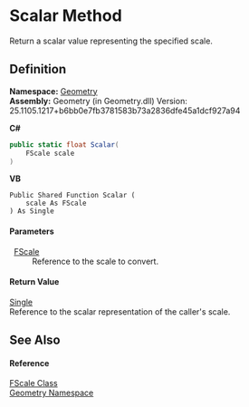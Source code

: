 # Scalar Method


Return a scalar value representing the specified scale.



## Definition
**Namespace:** <a href="eb409b48-e279-bdb4-daf3-3196b72d55a2.md">Geometry</a>  
**Assembly:** Geometry (in Geometry.dll) Version: 25.1105.1217+b6bb0e7fb3781583b73a2836dfe45a1dcf927a94

**C#**
``` C#
public static float Scalar(
	FScale scale
)
```
**VB**
``` VB
Public Shared Function Scalar ( 
	scale As FScale
) As Single
```



#### Parameters
<dl><dt>  <a href="8751e565-0ebe-e38a-1423-a8beec9293ee.md">FScale</a></dt><dd>Reference to the scale to convert.</dd></dl>

#### Return Value
<a href="https://learn.microsoft.com/dotnet/api/system.single" target="_blank" rel="noopener noreferrer">Single</a>  
Reference to the scalar representation of the caller's scale.

## See Also


#### Reference
<a href="8751e565-0ebe-e38a-1423-a8beec9293ee.md">FScale Class</a>  
<a href="eb409b48-e279-bdb4-daf3-3196b72d55a2.md">Geometry Namespace</a>  
